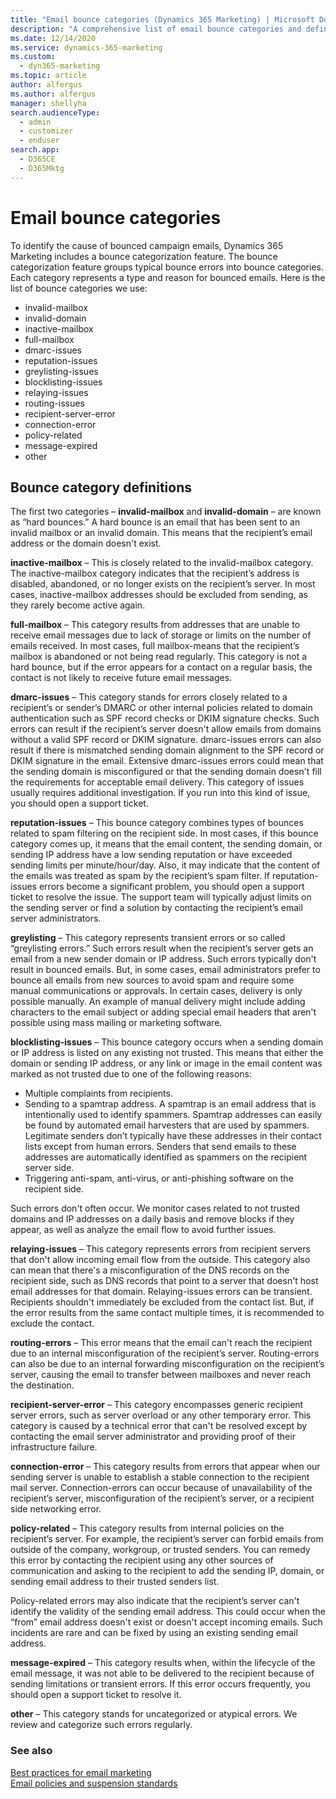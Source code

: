 ```yaml
---
title: "Email bounce categories (Dynamics 365 Marketing) | Microsoft Docs"
description: "A comprehensive list of email bounce categories and definitions for Dynamics 365 Marketing."
ms.date: 12/14/2020
ms.service: dynamics-365-marketing
ms.custom: 
  - dyn365-marketing
ms.topic: article
author: alfergus
ms.author: alfergus
manager: shellyha
search.audienceType: 
  - admin
  - customizer
  - enduser
search.app: 
  - D365CE
  - D365Mktg
---
```


# Email bounce categories

To identify the cause of bounced campaign emails, Dynamics 365 Marketing includes a bounce categorization feature. The bounce categorization feature groups typical bounce errors into bounce categories. Each category represents a type and reason for bounced emails. Here is the list of bounce categories we use:

- invalid-mailbox  
- invalid-domain  
- inactive-mailbox  
- full-mailbox
- dmarc-issues  
- reputation-issues  
- greylisting-issues  
- blocklisting-issues  
- relaying-issues  
- routing-issues  
- recipient-server-error  
- connection-error  
- policy-related  
- message-expired  
- other

## Bounce category definitions

The first two categories – **invalid-mailbox** and **invalid-domain** – are known as “hard bounces.” A hard bounce is an email that has been sent to an invalid mailbox or an invalid domain. This means that the recipient’s email address or the domain doesn't exist.

**inactive-mailbox** – This is closely related to the invalid-mailbox category. The inactive-mailbox category indicates that the recipient’s address is disabled, abandoned, or no longer exists on the recipient’s server. In most cases, inactive-mailbox addresses should be excluded from sending, as they rarely become active again.

**full-mailbox** – This category results from addresses that are unable to receive email messages due to lack of storage or limits on the number of emails received. In most cases, full mailbox-means that the recipient’s mailbox is abandoned or not being read regularly. This category is not a hard bounce, but if the error appears for a contact on a regular basis, the contact is not likely to receive future email messages.

**dmarc-issues** – This category stands for errors closely related to a recipient’s or sender’s DMARC or other internal policies related to domain authentication such as SPF record checks or DKIM signature checks. Such errors can result if the recipient’s server doesn't allow emails from domains without a valid SPF record or DKIM signature. dmarc-issues errors can also result if there is mismatched sending domain alignment to the SPF record or DKIM signature in the email. Extensive dmarc-issues errors could mean that the sending domain is misconfigured or that the sending domain doesn't fill the requirements for acceptable email delivery. This category of issues usually requires additional investigation. If you run into this kind of issue, you should open a support ticket.

**reputation-issues** – This bounce category combines types of bounces related to spam filtering on the recipient side. In most cases, if this bounce category comes up, it means that the email content, the sending domain, or sending IP address have a low sending reputation or have exceeded sending limits per minute/hour/day. Also, it may indicate that the content of the emails was treated as spam by the recipient’s spam filter. If reputation-issues errors become a significant problem, you should open a support ticket to resolve the issue. The support team will typically adjust limits on the sending server or find a solution by contacting the recipient’s email server administrators.

**greylisting** – This category represents transient errors or so called “greylisting errors.” Such errors result when the recipient’s server gets an email from a new sender domain or IP address. Such errors typically don't result in bounced emails. But, in some cases, email administrators prefer to bounce all emails from new sources to avoid spam and require some manual communications or approvals. In certain cases, delivery is only possible manually. An example of manual delivery might include adding characters to the email subject or adding special email headers that aren't possible using mass mailing or marketing software.

**blocklisting-issues** – This bounce category occurs when a sending domain or IP address is listed on any existing not trusted. This means that either the domain or sending IP address, or any link or image in the email content was marked as not trusted due to one of the following reasons:

- Multiple complaints from recipients.
- Sending to a spamtrap address. A spamtrap is an email address that is intentionally used to identify spammers. Spamtrap addresses can easily be found by automated email harvesters that are used by spammers. Legitimate senders don’t typically have these addresses in their contact lists except from human errors. Senders that send emails to these addresses are automatically identified as spammers on the recipient server side.
- Triggering anti-spam, anti-virus, or anti-phishing software on the recipient side.

Such errors don't often occur. We monitor cases related to not trusted domains and IP addresses on a daily basis and remove blocks if they appear, as well as analyze the email flow to avoid further issues.

**relaying-issues** – This category represents errors from recipient servers that don't allow incoming email flow from the outside. This category also can mean that there's a misconfiguration of the DNS records on the recipient side, such as DNS records that point to a server that doesn't host email addresses for that domain. Relaying-issues errors can be transient. Recipients shouldn't immediately be excluded from the contact list. But, if the error results from the same contact multiple times, it is recommended to exclude the contact.

**routing-errors** – This error means that the email can't reach the recipient due to an internal misconfiguration of the recipient’s server. Routing-errors can also be due to an internal forwarding misconfiguration on the recipient’s server, causing the email to transfer between mailboxes and never reach the destination. 

**recipient-server-error** – This category encompasses generic recipient server errors, such as server overload or any other temporary error. This category is caused by a technical error that can't be resolved except by contacting the email server administrator and providing proof of their infrastructure failure.

**connection-error** – This category results from errors that appear when our sending server is unable to establish a stable connection to the recipient mail server. Connection-errors can occur because of unavailability of the recipient’s server, misconfiguration of the recipient’s server, or a recipient side networking error.

**policy-related** – This category results from internal policies on the recipient’s server. For example, the recipient’s server can forbid emails from outside of the company, workgroup, or trusted senders. You can remedy this error by contacting the recipient using any other sources of communication and asking to the recipient to add the sending IP, domain, or sending email address to their trusted senders list.

Policy-related errors may also indicate that the recipient’s server can't identify the validity of the sending email address. This could occur when the “from” email address doesn't exist or doesn't accept incoming emails. Such incidents are rare and can be fixed by using an existing sending email address.

**message-expired** – This category results when, within the lifecycle of the email message, it was not able to be delivered to the recipient because of sending limitations or transient errors. If this error occurs frequently, you should open a support ticket to resolve it.

**other** – This category stands for uncategorized or atypical errors. We review and categorize such errors regularly.

### See also

[Best practices for email marketing](get-ready-email-marketing.md)  
[Email policies and suspension standards](email-policies.md)  